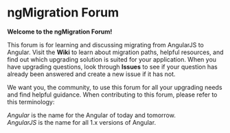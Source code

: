 # ngMigration Forum

**Welcome to the ngMigration Forum!**

This forum is for learning and discussing migrating from AngularJS to Angular. Visit the **Wiki** to learn about migration paths, helpful resources, and find out which upgrading solution is suited for your application. When you have upgrading questions, look through **Issues** to see if your question has already been answered and create a new issue if it has not. 

We want you, the community, to use this forum for all your upgrading needs and find helpful guidance. When contributing to this forum, please refer to this terminology: 

<div class="alert is-helpful">

  _Angular_ is the name for the Angular of today and tomorrow.<br />
  _AngularJS_ is the name for all 1.x versions of Angular.

</div>
